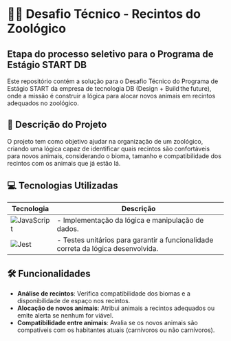 # 👩‍💻 Desafio Técnico - Recintos do Zoológico 
## Etapa do processo seletivo para o Programa de Estágio START DB
Este repositório contém a solução para o Desafio Técnico do Programa de Estágio START da empresa de tecnologia DB (Design + Build the future), onde a missão é construir a lógica para alocar novos animais em recintos adequados no zoológico.

## 📝 Descrição do Projeto
O projeto tem como objetivo ajudar na organização de um zoológico, criando uma lógica capaz de identificar quais recintos são confortáveis para novos animais, considerando o bioma, tamanho e compatibilidade dos recintos com os animais que já estão lá.

## 💻 Tecnologias Utilizadas

| Tecnologia | Descrição |
|------------|------------|
| ![JavaScript](https://img.shields.io/badge/JavaScript-F7DF1E?style=for-the-badge&logo=javascript&logoColor=black) | - Implementação da lógica e manipulação de dados. |
| ![Jest](https://img.shields.io/badge/Jest-C21325?style=for-the-badge&logo=jest&logoColor=white) | - Testes unitários para garantir a funcionalidade correta da lógica desenvolvida. |

## 🛠️ Funcionalidades
- **Análise de recintos**: Verifica compatibilidade dos biomas e a disponibilidade de espaço nos recintos.
- **Alocação de novos animais**: Atribui animais a recintos adequados ou emite alerta se nenhum for viável.
- **Compatibilidade entre animais**: Avalia se os novos animais são compatíveis com os habitantes atuais (carnívoros ou não carnívoros).